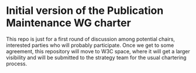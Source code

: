 # Initial version of the Publication Maintenance WG charter

This repo is just for a first round of discussion among potential chairs, interested parties who will probably participate. Once we get to some agreement, this repository will move to W3C space, where it will get a larger visibility and will be submitted to the strategy team for the usual chartering process.
